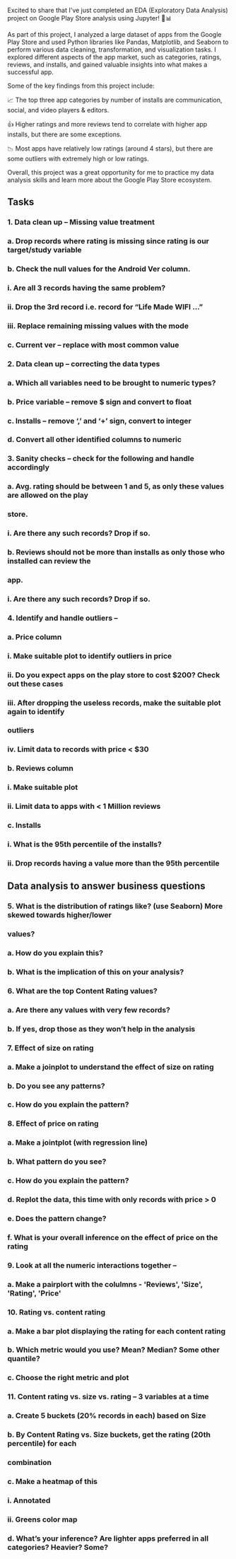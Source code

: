 Excited to share that I've just completed an EDA (Exploratory Data Analysis) project on Google Play Store analysis using Jupyter! 🚀📊

As part of this project, I analyzed a large dataset of apps from the Google Play Store and used Python libraries like Pandas, Matplotlib, and Seaborn to perform various data cleaning, transformation, and visualization tasks. I explored different aspects of the app market, such as categories, ratings, reviews, and installs, and gained valuable insights into what makes a successful app.

Some of the key findings from this project include:

📈 The top three app categories by number of installs are communication, social, and video players & editors.

👍 Higher ratings and more reviews tend to correlate with higher app installs, but there are some exceptions.

📉 Most apps have relatively low ratings (around 4 stars), but there are some outliers with extremely high or low ratings.

Overall, this project was a great opportunity for me to practice my data analysis skills and learn more about the Google Play Store ecosystem.


## Tasks

### 1. Data clean up – Missing value treatment
###   a. Drop records where rating is missing since rating is our target/study variable
###   b. Check the null values for the Android Ver column.
###   i. Are all 3 records having the same problem?
###   ii. Drop the 3rd record i.e. record for “Life Made WIFI …”
###   iii. Replace remaining missing values with the mode
###   c. Current ver – replace with most common value
### 2. Data clean up – correcting the data types
###   a. Which all variables need to be brought to numeric types?
###   b. Price variable – remove $ sign and convert to float
###   c. Installs – remove ‘,’ and ‘+’ sign, convert to integer
###   d. Convert all other identified columns to numeric
### 3. Sanity checks – check for the following and handle accordingly
###   a. Avg. rating should be between 1 and 5, as only these values are allowed on the play
###   store.
###   i. Are there any such records? Drop if so.
###   b. Reviews should not be more than installs as only those who installed can review the
###   app.
###   i. Are there any such records? Drop if so.
### 4. Identify and handle outliers –
###   a. Price column
###   i. Make suitable plot to identify outliers in price
###   ii. Do you expect apps on the play store to cost $200? Check out these cases
###   iii. After dropping the useless records, make the suitable plot again to identify
###   outliers
###   iv. Limit data to records with price < $30
###   b. Reviews column
###   i. Make suitable plot
###   ii. Limit data to apps with < 1 Million reviews
###   c. Installs
###   i. What is the 95th percentile of the installs?
###   ii. Drop records having a value more than the 95th percentile

##    Data analysis to answer business questions
### 5. What is the distribution of ratings like? (use Seaborn) More skewed towards higher/lower
###   values?
###   a. How do you explain this?
###   b. What is the implication of this on your analysis?
### 6. What are the top Content Rating values?
###   a. Are there any values with very few records?
###   b. If yes, drop those as they won’t help in the analysis
### 7. Effect of size on rating
###   a. Make a joinplot to understand the effect of size on rating
###   b. Do you see any patterns?
###   c. How do you explain the pattern?
### 8. Effect of price on rating
###   a. Make a jointplot (with regression line)
###   b. What pattern do you see?
###   c. How do you explain the pattern?
###   d. Replot the data, this time with only records with price > 0
###   e. Does the pattern change?
###   f. What is your overall inference on the effect of price on the rating
### 9. Look at all the numeric interactions together –
###   a. Make a pairplort with the colulmns - 'Reviews', 'Size', 'Rating', 'Price'
### 10. Rating vs. content rating
###   a. Make a bar plot displaying the rating for each content rating
###   b. Which metric would you use? Mean? Median? Some other quantile?
###   c. Choose the right metric and plot
### 11. Content rating vs. size vs. rating – 3 variables at a time
###   a. Create 5 buckets (20% records in each) based on Size
###   b. By Content Rating vs. Size buckets, get the rating (20th percentile) for each
###   combination
###   c. Make a heatmap of this
###   i. Annotated
###   ii. Greens color map
###   d. What’s your inference? Are lighter apps preferred in all categories? Heavier? Some?
